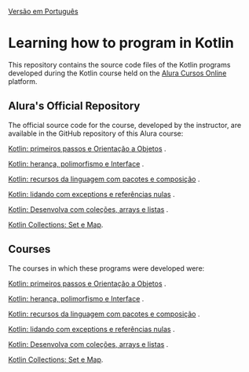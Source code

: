[Versão em Português](README.md)

# Learning how to program in Kotlin

This repository contains the source code files of the Kotlin programs developed
during the Kotlin course held on the [Alura Cursos Online](https://alura.com.br/)
platform.

## Alura's Official Repository

The official source code for the course, developed by the instructor, are available
in the GitHub repository of this Alura course:

[Kotlin: primeiros passos e Orientação a Objetos](https://github.com/alura-cursos/kotlin-introducao-orientacao-a-objetos/)
.

[Kotlin: herança, polimorfismo e Interface](https://github.com/alura-cursos/kotlin-oo-heranca-polimorfismo-interfaces/)
.

[Kotlin: recursos da linguagem com pacotes e composição](https://github.com/alura-cursos/kotlin-pacotes-composicao-objects/)
.

[Kotlin: lidando com exceptions e referências nulas](https://github.com/alura-cursos/kotlin-exceptions-null-safety)
.

[Kotlin: Desenvolva com coleções, arrays e listas](https://github.com/alura-cursos/KotlinCollectionsAlura)
.

[Kotlin Collections: Set e Map](https://github.com/alura-cursos/kotlin-collections).

## Courses

The courses in which these programs were developed were:

[Kotlin: primeiros passos e Orientação a Objetos](https://cursos.alura.com.br/course/kotlin-orientacao-objetos)
.

[Kotlin: herança, polimorfismo e Interface](https://cursos.alura.com.br/course/kotlin-heranca-polimorfismo-interface)
.

[Kotlin: recursos da linguagem com pacotes e composição](https://cursos.alura.com.br/course/kotlin-recursos-da-linguagem-com-pacotes-e-composicao)
.

[Kotlin: lidando com exceptions e referências nulas](https://cursos.alura.com.br/course/kotlin-exceptions-null-safety)
.

[Kotlin: Desenvolva com coleções, arrays e listas](https://cursos.alura.com.br/course/kotlin-introducao-collections-arrays-listas)
.

[Kotlin Collections: Set e Map](https://cursos.alura.com.br/course/kotlin-collections-set-map).